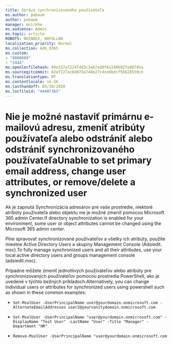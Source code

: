 ```yaml
---
title: Správa synchronizovaného používateľa
ms.author: pebaum
author: pebaum
manager: mnirkhe
ms.audience: Admin
ms.topic: article
ROBOTS: NOINDEX, NOFOLLOW
localization_priority: Normal
ms.collection: Adm_O365
ms.custom:
- "9000609"
- "2444"
ms.openlocfilehash: 84e337a7224fdd3c3ab7ad0f61240692fe007d5a
ms.sourcegitcommit: 82af227ac6d075e748e27c4ce6bdcf56628559cb
ms.translationtype: MT
ms.contentlocale: sk-SK
ms.lasthandoff: 05/28/2020
ms.locfileid: "44407365"
---
```

# <a name="unable-to-set-primary-email-address-change-user-attributes-or-removedelete-a-synchronized-user"></a><span data-ttu-id="10fdc-102">Nie je možné nastaviť primárnu e-mailovú adresu, zmeniť atribúty používateľa alebo odstrániť alebo odstrániť synchronizovaného používateľa</span><span class="sxs-lookup"><span data-stu-id="10fdc-102">Unable to set primary email address, change user attributes, or remove/delete a synchronized user</span></span>

<span data-ttu-id="10fdc-103">Ak je zapnutá Synchronizácia adresárov pre vaše prostredie, niektoré atribúty používateľa alebo objektu nie je možné zmeniť pomocou Microsoft 365 admin Center.</span><span class="sxs-lookup"><span data-stu-id="10fdc-103">If directory synchronization is enabled for your environment, some user or object attributes cannot be changed using the Microsoft 365 admin center.</span></span>

<span data-ttu-id="10fdc-104">Plne spravovať synchronizované používateľov a všetky ich atribúty, použite miestne Active Directory Users a skupiny Management Console (Adsiedit. msc).</span><span class="sxs-lookup"><span data-stu-id="10fdc-104">To fully manage synchronized users and all their attributes, use your local active directory users and groups management console (adsiedit.msc).</span></span>  

<span data-ttu-id="10fdc-105">Prípadne môžete zmeniť jednotlivých používateľov alebo atribúty pre synchronizovaných používateľov pomocou prostredia PowerShell, ako je uvedené v týchto bežných príkladoch:</span><span class="sxs-lookup"><span data-stu-id="10fdc-105">Alternatively, you can change individual users or attributes for synchronized users using powershell such as shown in these common examples:</span></span> 
- `Set-MsolUser -UserPrincipalName user@yourdomain.onmicrosoft.com -AlternateEmailAddresses user2@yourvanitydomain.onmicrosoft.com`

- `Set-MsolUser -UserPrincipalName "user@yourdomain.onmicrosoft.com" -DisplayName "Test User" -LastName "User" -Title "Manager" -Department "HR"`

- `Remove-MsolUser -UserPrincipalName "user@yourdomain.onmicrosoft.com`
